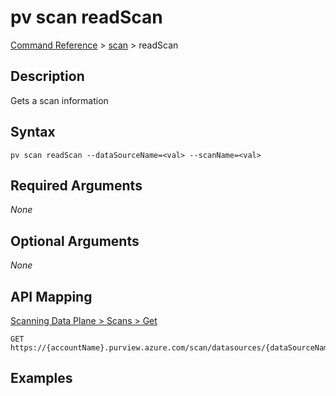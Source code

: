 # pv scan readScan
[Command Reference](../../../README.md#command-reference) > [scan](./main.md) > readScan

## Description
Gets a scan information

## Syntax
```
pv scan readScan --dataSourceName=<val> --scanName=<val>
```

## Required Arguments
*None*

## Optional Arguments
*None*

## API Mapping
[Scanning Data Plane > Scans > Get](https://docs.microsoft.com/en-us/rest/api/purview/scanningdataplane/scans/get)
```
GET https://{accountName}.purview.azure.com/scan/datasources/{dataSourceName}/scans/{scanName}
```

## Examples
```powershell

```